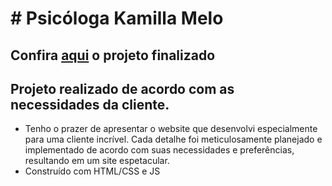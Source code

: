 # # Psicóloga Kamilla Melo
## Confira [aqui](https://kamillamelo.netlify.app/) o projeto finalizado

## Projeto realizado de acordo com as necessidades da cliente.

* Tenho o prazer de apresentar o website que desenvolvi especialmente para uma cliente incrível. Cada detalhe foi meticulosamente planejado e implementado de acordo com suas necessidades e preferências, resultando em um site espetacular.
* Construído com HTML/CSS e JS
